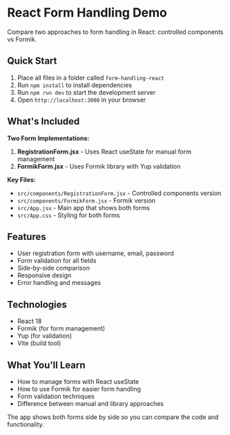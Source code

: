 # React Form Handling Demo

Compare two approaches to form handling in React: controlled components vs Formik.

## Quick Start

1. Place all files in a folder called `form-handling-react`
2. Run `npm install` to install dependencies
3. Run `npm run dev` to start the development server
4. Open `http://localhost:3000` in your browser

## What's Included

**Two Form Implementations:**

1. **RegistrationForm.jsx** - Uses React useState for manual form management
2. **FormikForm.jsx** - Uses Formik library with Yup validation

**Key Files:**
- `src/components/RegistrationForm.jsx` - Controlled components version
- `src/components/FormikForm.jsx` - Formik version  
- `src/App.jsx` - Main app that shows both forms
- `src/App.css` - Styling for both forms

## Features

- User registration form with username, email, password
- Form validation for all fields
- Side-by-side comparison
- Responsive design
- Error handling and messages

## Technologies

- React 18
- Formik (for form management)
- Yup (for validation)
- Vite (build tool)

## What You'll Learn

- How to manage forms with React useState
- How to use Formik for easier form handling
- Form validation techniques
- Difference between manual and library approaches

The app shows both forms side by side so you can compare the code and functionality.
